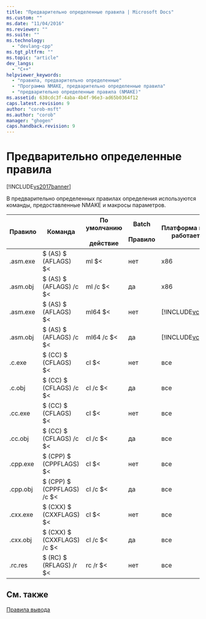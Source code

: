 ```yaml
---
title: "Предварительно определенные правила | Microsoft Docs"
ms.custom: ""
ms.date: "11/04/2016"
ms.reviewer: ""
ms.suite: ""
ms.technology: 
  - "devlang-cpp"
ms.tgt_pltfrm: ""
ms.topic: "article"
dev_langs: 
  - "C++"
helpviewer_keywords: 
  - "правила, предварительно определенные"
  - "Программа NMAKE, предварительно определенные правила"
  - "предварительно определенные правила (NMAKE)"
ms.assetid: 638cdc3f-4aba-4b4f-96e3-ad65b0364f12
caps.latest.revision: 9
author: "corob-msft"
ms.author: "corob"
manager: "ghogen"
caps.handback.revision: 9
---
```

# Предварительно определенные правила
[!INCLUDE[vs2017banner](../assembler/inline/includes/vs2017banner.md)]

В предварительно определенных правилах определения используются команды, предоставленные NMAKE и макросы параметров.  
  
|Правило|Команда|По умолчанию<br /><br /> действие|Batch<br /><br /> Правило|Платформа nmake работает на|  
|-------------|-------------|-------------------------------|-----------------------|---------------------------------|  
|.asm.exe|$ \(AS\) $ \(AFLAGS\) $\<|ml $\<|нет|x86|  
|.asm.obj|$ \(AS\) $ \(AFLAGS\) \/c $\<|ml \/c $\<|да|x86|  
|.asm.exe|$ \(AS\) $ \(AFLAGS\) $\<|ml64 $\<|нет|[!INCLUDE[vcprx64](../Token/vcprx64_md.md)]|  
|.asm.obj|$ \(AS\) $ \(AFLAGS\) \/c $\<|ml64 \/c $\<|да|[!INCLUDE[vcprx64](../Token/vcprx64_md.md)]|  
|.c.exe|$ \(CC\) $ \(CFLAGS\) $\<|cl $\<|нет|все|  
|.c.obj|$ \(CC\) $ \(CFLAGS\) \/c $\<|cl \/c $\<|да|все|  
|.cc.exe|$ \(CC\) $ \(CFLAGS\) $\<|cl $\<|нет|все|  
|.cc.obj|$ \(CC\) $ \(CFLAGS\) \/c $\<|cl \/c $\<|да|все|  
|.cpp.exe|$ \(CPP\) $ \(CPPFLAGS\) $\<|cl $\<|нет|все|  
|.cpp.obj|$ \(CPP\) $ \(CPPFLAGS\) \/c $\<|cl \/c $\<|да|все|  
|.cxx.exe|$ \(CXX\) $ \(CXXFLAGS\) $\<|cl $\<|нет|все|  
|.cxx.obj|$ \(CXX\) $ \(CXXFLAGS\) \/c $\<|cl \/c $\<|да|все|  
|.rc.res|$ \(RC\) $ \(RFLAGS\) \/r $\<|rc \/r $\<|нет|все|  
  
## См. также  
 [Правила вывода](../build/inference-rules.md)